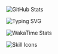 

![GitHub Stats](https://github-readme-stats.vercel.app/api?username=getkino&show_icons=true&theme=radical)




![Typing SVG](https://readme-typing-svg.demolab.com?font=Fira+Code&size=22&pause=1000&color=F75C7E&center=true&vCenter=true&width=435&lines=Python+Developer;Automation+Enthusiast;GUI+Craftsman)

![WakaTime Stats](https://github-readme-stats.vercel.app/api/wakatime?username=getkino)


<img src="https://skillicons.dev/icons?i=python,bash,javascript,html,css" alt="Skill Icons">
